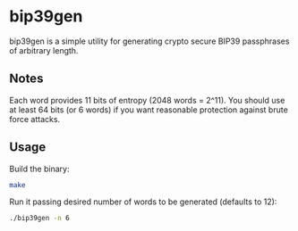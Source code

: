 # bip39gen

bip39gen is a simple utility for generating crypto secure BIP39 passphrases of arbitrary length.

## Notes
Each word provides 11 bits of entropy (2048 words = 2^11).
You should use at least 64 bits (or 6 words) if you want reasonable protection against brute force attacks.

## Usage
Build the binary:
```bash
make
```

Run it passing desired number of words to be generated (defaults to 12):
```bash
./bip39gen -n 6
```

